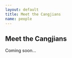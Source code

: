 ```yaml
---
layout: default
title: Meet the Cangjians
name: people
---
```


## Meet the Cangjians

Coming soon...
